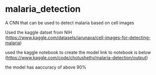 # malaria_detection
A CNN that can be used to detect malaria based on cell images

Used the kaggle datset from NIH
(https://www.kaggle.com/datasets/iarunava/cell-images-for-detecting-malaria)

used the kaggle notebook to create the model link to notebook is below
(https://www.kaggle.com/code/chotushetty/malaria-detection/output)

the model has aaccuracy of above 90%

